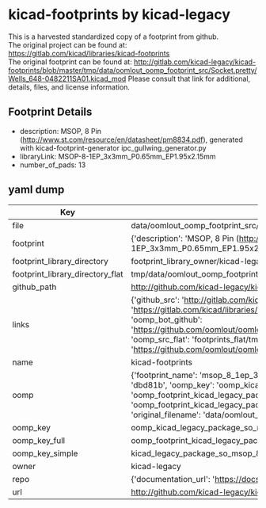 # kicad-footprints by kicad-legacy  
This is a harvested standardized copy of a footprint from github.  
The original project can be found at:  
https://gitlab.com/kicad/libraries/kicad-footprints  
The original footprint can be found at:
http://gitlab.com/kicad-legacy/kicad-footprints/blob/master/tmp/data/oomlout_oomp_footprint_src/Socket.pretty/Wells_648-0482211SA01.kicad_mod
Please consult that link for additional, details, files, and license information.  
## Footprint Details
* description: MSOP, 8 Pin (http://www.st.com/resource/en/datasheet/pm8834.pdf), generated with kicad-footprint-generator ipc_gullwing_generator.py  
* libraryLink: MSOP-8-1EP_3x3mm_P0.65mm_EP1.95x2.15mm  
* number_of_pads: 13  
## yaml dump  
| Key | Value |  
| --- | --- |  
| file | data/oomlout_oomp_footprint_src/kicad-footprints/Package_SO.pretty/MSOP-8-1EP_3x3mm_P0.65mm_EP1.95x2.15mm.kicad_mod |  
| footprint | {'description': 'MSOP, 8 Pin (http://www.st.com/resource/en/datasheet/pm8834.pdf), generated with kicad-footprint-generator ipc_gullwing_generator.py', 'libraryLink': 'MSOP-8-1EP_3x3mm_P0.65mm_EP1.95x2.15mm', 'number_of_pads': 13} |  
| footprint_library_directory | footprint_library_owner/kicad-legacy_kicad-footprints |  
| footprint_library_directory_flat | tmp/data/oomlout_oomp_footprint_src/footprints_flat/kicad_legacy_package_so_msop_8_1ep_3x3mm_p0_65mm_ep1_95x2_15mm/working |  
| github_path | http://github.com/kicad-legacy/kicad-footprints/blob/master/tmp/data/oomlout_oomp_footprint_src/Package_SO.pretty/MSOP-8-1EP_3x3mm_P0.65mm_EP1.95x2.15mm.kicad_mod |  
| links | {'github_src': 'http://gitlab.com/kicad-legacy/kicad-footprints/blob/master/tmp/data/oomlout_oomp_footprint_src/Socket.pretty/Wells_648-0482211SA01.kicad_mod', 'github_src_repo': 'https://gitlab.com/kicad/libraries/kicad-footprints', 'oomp_bot': 'tmp/data/oomlout_oomp_footprint_src/footprints/kicad_legacy_package_so_msop_8_1ep_3x3mm_p0_65mm_ep1_95x2_15mm/working', 'oomp_bot_github': 'https://github.com/oomlout/oomlout_oomp_footprint_bot/tree/main/tmp/data/oomlout_oomp_footprint_src/footprints/kicad_legacy_package_so_msop_8_1ep_3x3mm_p0_65mm_ep1_95x2_15mm/working', 'oomp_src_flat': 'footprints_flat/tmp/data/oomlout_oomp_footprint_src/footprints_flat/kicad_legacy_package_so_msop_8_1ep_3x3mm_p0_65mm_ep1_95x2_15mm/working', 'oomp_src_flat_github': 'https://github.com/oomlout/oomlout_oomp_footprint_src/tree/main/tmp/data/oomlout_oomp_footprint_src/footprints_flat/kicad_legacy_package_so_msop_8_1ep_3x3mm_p0_65mm_ep1_95x2_15mm/working'} |  
| name | kicad-footprints |  
| oomp | {'footprint_name': 'msop_8_1ep_3x3mm_p0_65mm_ep1_95x2_15mm', 'library_name': 'package_so', 'md5': 'dbd81bb1be6a31946eced4ff2a27231c', 'md5_10': 'dbd81bb1be', 'md5_5': 'dbd81', 'md5_6': 'dbd81b', 'oomp_key': 'oomp_kicad_legacy_package_so_msop_8_1ep_3x3mm_p0_65mm_ep1_95x2_15mm', 'oomp_key_extra': 'oomp_footprint_kicad_legacy_package_so_msop_8_1ep_3x3mm_p0_65mm_ep1_95x2_15mm', 'oomp_key_full': 'oomp_footprint_kicad_legacy_package_so_msop_8_1ep_3x3mm_p0_65mm_ep1_95x2_15mm_dbd81b', 'oomp_key_simple': 'kicad_legacy_package_so_msop_8_1ep_3x3mm_p0_65mm_ep1_95x2_15mm', 'original_filename': 'data/oomlout_oomp_footprint_src/kicad-footprints/Package_SO.pretty/MSOP-8-1EP_3x3mm_P0.65mm_EP1.95x2.15mm.kicad_mod', 'owner_name': 'kicad_legacy'} |  
| oomp_key | oomp_kicad_legacy_package_so_msop_8_1ep_3x3mm_p0_65mm_ep1_95x2_15mm |  
| oomp_key_full | oomp_footprint_kicad_legacy_package_so_msop_8_1ep_3x3mm_p0_65mm_ep1_95x2_15mm |  
| oomp_key_simple | kicad_legacy_package_so_msop_8_1ep_3x3mm_p0_65mm_ep1_95x2_15mm |  
| owner | kicad-legacy |  
| repo | {'documentation_url': 'https://docs.github.com/rest/repos/repos#get-a-repository', 'message': 'Not Found'} |  
| url | http://github.com/kicad-legacy/kicad-footprints |  

